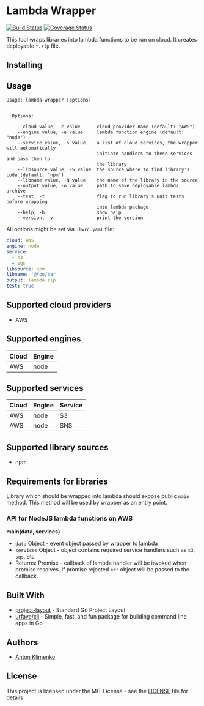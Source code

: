 # Lambda Wrapper
[![Build Status](https://travis-ci.org/cloudrecipes/lambda-wrapper.svg?branch=master)](https://travis-ci.org/cloudrecipes/lambda-wrapper)
[![Coverage Status](https://coveralls.io/repos/github/cloudrecipes/lambda-wrapper/badge.svg?branch=master)](https://coveralls.io/github/cloudrecipes/lambda-wrapper?branch=master)

This tool wraps libraries into lambda functions to be run on cloud. It creates
deployable `*.zip` file.

## Installing

## Usage

```
Usage: lambda-wrapper [options]


  Options:

    --cloud value, -c value      cloud provider name (default: "AWS")
    --engine value, -e value     lambda function engine (default: "node")
    --service value, -s value    a list of cloud services, the wrapper will automatically
                                 initiate handlers to these services and pass then to
                                 the library
    --libsource value, -S value  the source where to find library's code (default: "npm")
    --libname value, -N value    the name of the library in the source
    --output value, -o value     path to save deployable lambda archive
    --test, -t                   flag to run library's unit tests before wrapping
                                 into lambda package
    --help, -h                   show help
    --version, -v                print the version
```

All options might be set via `.lwrc.yaml` file:
```yaml
cloud: AWS
engine: node
service:
  - s3
  - sqs
libsource: npm
libname: '@foo/bar'
output: lambda.zip
test: true
```

## Supported cloud providers
* AWS

## Supported engines
| Cloud | Engine |
| --- | --- |
| AWS | node |

## Supported services
| Cloud | Engine | Service |
| --- | --- | --- |
| AWS | node | S3 |
| AWS | node | SNS |

## Supported library sources
* npm

## Requirements for libraries
Library which should be wrapped into lambda should expose public `main` method.
This method will be used by wrapper as an entry point. 

### API for NodeJS lambda functions on AWS
__main(data, services)__
* `data` Object - event object passed by wrapper to lambda 
* `services` Object - object contains required service handlers such as `s3`, `sqs`, etc
* Returns: Promise - callback of lambda handler will be invoked when promise resolves. If promise rejected `err` object will be passed to the callback.

## Built With
* [project-layout](https://github.com/golang-standards/project-layout) - Standard Go Project Layout
* [urfave/cli](https://github.com/urfave/cli) - Simple, fast, and fun package for building command line apps in Go

## Authors
* [Anton Klimenko](https://github.com/antklim)

## License
This project is licensed under the MIT License - see the [LICENSE](https://github.com/cloudrecipes/lambda-wrapper/blob/master/LICENSE) file for details
